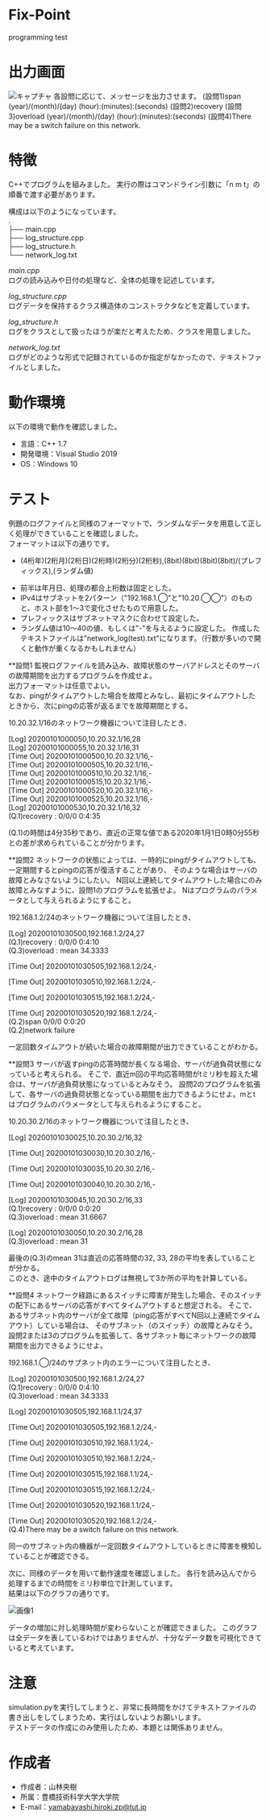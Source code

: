 # Fix-Point
programming test

# 出力画面
 ![キャプチャ](https://user-images.githubusercontent.com/58971155/151766564-068169a4-6c00-44df-a5ff-194888d4ce69.JPG)
各設問に応じて、メッセージを出力させます。
(設問1)span (year)/(month)/(day) (hour):(minutes):(seconds)
(設問2)recovery
(設問3)overload (year)/(month)/(day) (hour):(minutes):(seconds)
(設問4)There may be a switch failure on this network.
 
# 特徴
 
C++でプログラムを組みました。
実行の際はコマンドライン引数に「n m t」の順番で渡す必要があります。

構成は以下のようになっています。  
.  
├── main.cpp  
├── log_structure.cpp  
├── log_structure.h  
└── network_log.txt  
 
 *main.cpp*  
 ログの読み込みや日付の処理など、全体の処理を記述しています。
 
 *log_structure.cpp*  
 ログデータを保持するクラス構造体のコンストラクタなどを定義しています。
 
 *log_structure.h*  
 ログをクラスとして扱ったほうが楽だと考えたため、クラスを用意しました。
 
 *network_log.txt*  
 ログがどのような形式で記録されているのか指定がなかったので、テキストファイルとしました。
 
# 動作環境

以下の環境で動作を確認しました。  
* 言語：C++ 1.7  
* 開発環境：Visual Studio 2019  
* OS：Windows 10  
 
# テスト
 
例題のログファイルと同様のフォーマットで、ランダムなデータを用意して正しく処理ができていることを確認しました。  
フォーマットは以下の通りです。  
* (4桁年)(2桁月)(2桁日)(2桁時)(2桁分)(2桁秒),(8bit)(8bit)(8bit)(8bit)/(プレフィックス),(ランダム値)  
- 前半は年月日、処理の都合上桁数は固定とした。  
- IPv4はサブネットを2パターン（"192.168.1.◯"と"10.20.◯◯"）のものと、ホスト部を1～3で変化させたもので用意した。  
- プレフィックスはサブネットマスクに合わせて設定した。
- ランダム値は10～40の値、もしくは"-"を与えるように設定した。
作成したテキストファイルは"network_log(test).txt"になります。（行数が多いので開くと動作が重くなるかもしれません）  

**設問1
監視ログファイルを読み込み、故障状態のサーバアドレスとそのサーバの故障期間を出力するプログラムを作成せよ。  
出力フォーマットは任意でよい。  
なお、pingがタイムアウトした場合を故障とみなし、最初にタイムアウトしたときから、次にpingの応答が返るまでを故障期間とする。  

10.20.32.1/16のネットワーク機器について注目したとき、

[Log] 20200101000050,10.20.32.1/16,28  
[Log] 20200101000055,10.20.32.1/16,31  
[Time Out] 20200101000500,10.20.32.1/16,-  
[Time Out] 20200101000505,10.20.32.1/16,-  
[Time Out] 20200101000510,10.20.32.1/16,-  
[Time Out] 20200101000515,10.20.32.1/16,-  
[Time Out] 20200101000520,10.20.32.1/16,-  
[Time Out] 20200101000525,10.20.32.1/16,-  
[Log] 20200101000530,10.20.32.1/16,32  
        (Q.1)recovery : 0/0/0 0:4:35  

(Q.1)の時間は4分35秒であり、直近の正常な値である2020年1月1日0時0分55秒との差が求められていることが分かります。

**設問2
ネットワークの状態によっては、一時的にpingがタイムアウトしても、一定期間するとpingの応答が復活することがあり、
そのような場合はサーバの故障とみなさないようにしたい。
N回以上連続してタイムアウトした場合にのみ故障とみなすように、設問1のプログラムを拡張せよ。
Nはプログラムのパラメータとして与えられるようにすること。

192.168.1.2/24のネットワーク機器について注目したとき、  

[Log] 20200101030500,192.168.1.2/24,27  
        (Q.1)recovery : 0/0/0 0:4:10  
                        (Q.3)overload : mean 34.3333  

[Time Out] 20200101030505,192.168.1.2/24,-  

[Time Out] 20200101030510,192.168.1.2/24,-  

[Time Out] 20200101030515,192.168.1.2/24,-  

[Time Out] 20200101030520,192.168.1.2/24,-  
                (Q.2)span 0/0/0 0:0:20  
                (Q.2)network failure  

一定回数タイムアウトが続いた場合の故障期間が出力できていることがわかる。  

**設問3
サーバが返すpingの応答時間が長くなる場合、サーバが過負荷状態になっていると考えられる。
そこで、直近m回の平均応答時間がtミリ秒を超えた場合は、サーバが過負荷状態になっているとみなそう。
設問2のプログラムを拡張して、各サーバの過負荷状態となっている期間を出力できるようにせよ。mとtはプログラムのパラメータとして与えられるようにすること。

10.20.30.2/16のネットワーク機器について注目したとき、  

[Log] 20200101030025,10.20.30.2/16,32  

[Time Out] 20200101030030,10.20.30.2/16,-  

[Time Out] 20200101030035,10.20.30.2/16,-  

[Time Out] 20200101030040,10.20.30.2/16,-  
  
[Log] 20200101030045,10.20.30.2/16,33  
        (Q.1)recovery : 0/0/0 0:0:20  
                        (Q.3)overload : mean 31.6667  
                        
[Log] 20200101030050,10.20.30.2/16,28  
                        (Q.3)overload : mean 31  

最後の(Q.3)のmean 31は直近の応答時間の32, 33, 28の平均を表していることが分かる。  
このとき、途中のタイムアウトログは無視して3か所の平均を計算している。  

**設問4
ネットワーク経路にあるスイッチに障害が発生した場合、そのスイッチの配下にあるサーバの応答がすべてタイムアウトすると想定される。
そこで、あるサブネット内のサーバが全て故障（ping応答がすべてN回以上連続でタイムアウト）している場合は、
そのサブネット（のスイッチ）の故障とみなそう。
設問2または3のプログラムを拡張して、各サブネット毎にネットワークの故障期間を出力できるようにせよ。

192.168.1.◯/24のサブネット内のエラーについて注目したとき、  

[Log] 20200101030500,192.168.1.2/24,27  
        (Q.1)recovery : 0/0/0 0:4:10  
                        (Q.3)overload : mean 34.3333  
                        
[Log] 20200101030505,192.168.1.1/24,37  

[Time Out] 20200101030505,192.168.1.2/24,-  

[Time Out] 20200101030510,192.168.1.1/24,-  

[Time Out] 20200101030510,192.168.1.2/24,-  

[Time Out] 20200101030515,192.168.1.1/24,-  

[Time Out] 20200101030515,192.168.1.2/24,-  

[Time Out] 20200101030520,192.168.1.1/24,-  

[Time Out] 20200101030520,192.168.1.2/24,-  
                                (Q.4)There may be a switch failure on this network.  

同一のサブネット内の機器が一定回数タイムアウトしているときに障害を検知していることが確認できる。
                                
                                

次に、同様のデータを用いて動作速度を確認しました。
各行を読み込んでから処理するまでの時間をミリ秒単位で計測しています。  
結果は以下のグラフの通りです。  

![画像1](https://user-images.githubusercontent.com/58971155/151848254-3fb0f5ae-0c23-4db7-967d-a4d01f302b8d.jpg)

データの増加に対し処理時間が変わらないことが確認できました。
このグラフは全データを表しているわけではありませんが、十分なデータ数を可視化できていると考えています。
 
# 注意
 
simulation.pyを実行してしまうと、非常に長時間をかけてテキストファイルの書き出しをしてしまうため、実行はしないようお願いします。  
テストデータの作成にのみ使用したため、本題とは関係ありません。  
 
# 作成者
 
* 作成者：山林央樹  
* 所属：豊橋技術科学大学大学院  
* E-mail：yamabayashi.hiroki.zp@tut.jp  
